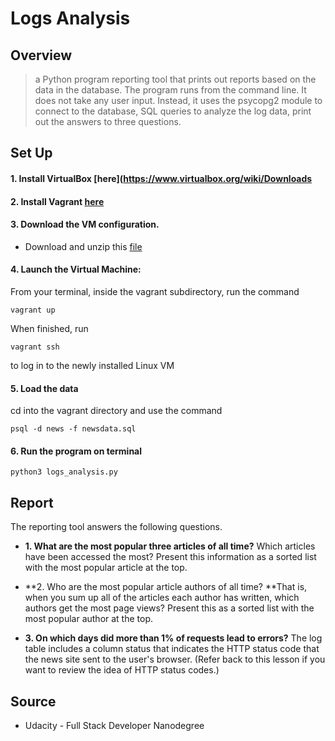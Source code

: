 # Logs Analysis


## Overview
>a Python program reporting tool that prints out reports based on the data in the database. The program runs from the command line. It does not take any user input. Instead, it uses the psycopg2 module to connect to the database, SQL queries to analyze the log data, print out the answers to three questions.


## Set Up

#### 1. Install VirtualBox [here](https://www.virtualbox.org/wiki/Downloads

#### 2. Install Vagrant [here](https://www.vagrantup.com/downloads.html)

#### 3. Download the VM configuration.
* Download and unzip this [file](https://d17h27t6h515a5.cloudfront.net/topher/2017/August/59822701_fsnd-virtual-machine/fsnd-virtual-machine.zip)

#### 4. Launch the Virtual Machine:
From your terminal, inside the vagrant subdirectory, run the command

    vagrant up

When finished, run

    vagrant ssh

to log in to the newly installed Linux VM

#### 5. Load the data

cd into the vagrant directory and use the command

    psql -d news -f newsdata.sql

#### 6. Run the program on terminal

    python3 logs_analysis.py


## Report

The reporting tool answers the following questions.

* **1. What are the most popular three articles of all time?** Which articles have been accessed the most? Present this information as a sorted list with the most popular article at the top.

* **2. Who are the most popular article authors of all time? **That is, when you sum up all of the articles each author has written, which authors get the most page views? Present this as a sorted list with the most popular author at the top.

* **3. On which days did more than 1% of requests lead to errors?**  The log table includes a column status that indicates the HTTP status code that the news site sent to the user's browser. (Refer back to this lesson if you want to review the idea of HTTP status codes.)


## Source
* Udacity - Full Stack Developer Nanodegree
